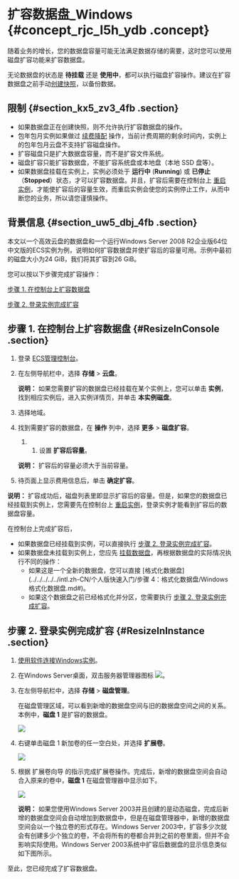 # 扩容数据盘\_Windows {#concept_rjc_l5h_ydb .concept}

随着业务的增长，您的数据盘容量可能无法满足数据存储的需要，这时您可以使用磁盘扩容功能来扩容数据盘。

无论数据盘的状态是 **待挂载** 还是 **使用中**，都可以执行磁盘扩容操作。建议在扩容数据盘之前手动[创建快照](intl.zh-CN/用户指南/快照/创建快照.md#)，以备份数据。

## 限制 {#section_kx5_zv3_4fb .section}

-   如果数据盘正在创建快照，则不允许执行扩容数据盘的操作。
-   包年包月实例如果做过 [续费降配](../../../../../intl.zh-CN/产品定价/续费实例/续费降配.md#) 操作，当前计费周期的剩余时间内，实例上的包年包月云盘不支持扩容磁盘操作。
-   扩容磁盘只是扩大数据盘容量，而不是扩容文件系统。
-   磁盘扩容只能扩容数据盘，不能扩容系统盘或本地盘（本地 SSD 盘等）。
-   如果数据盘挂载在实例上，实例必须处于 **运行中** \(**Running**\) 或 **已停止**（**Stopped**）状态，才可以扩容数据盘。并且，扩容后需要在控制台上 [重启实例](intl.zh-CN/用户指南/实例/重启实例.md#)，才能使扩容后的容量生效，而重启实例会使您的实例停止工作，从而中断您的业务，所以请您谨慎操作。

## 背景信息 {#section_uw5_dbj_4fb .section}

本文以一个高效云盘的数据盘和一个运行Windows Server 2008 R2企业版64位中文版的ECS实例为例，说明如何扩容数据盘并使扩容后的容量可用。示例中最初的磁盘大小为24 GiB，我们将其扩容到26 GiB。

您可以按以下步骤完成扩容操作：

[步骤 1. 在控制台上扩容数据盘](#)

[步骤 2. 登录实例完成扩容](#)

## 步骤 1. 在控制台上扩容数据盘 {#ResizeInConsole .section}

1.  登录 [ECS管理控制台](https://ecs.console.aliyun.com/#/home)。
2.  在左侧导航栏中，选择 **存储** \> **云盘**。

    **说明：** 如果您需要扩容的数据盘已经挂载在某个实例上，您可以单击 **实例**，找到相应实例后，进入实例详情页，并单击 **本实例磁盘**。

3.  选择地域。
4.  找到需要扩容的数据盘，在 **操作** 列中，选择 **更多** \> **磁盘扩容**。
    1.  1.  设置 **扩容后容量**。

    **说明：** 扩容后的容量必须大于当前容量。

5.  待页面上显示费用信息后，单击 **确定扩容**。

**说明：** 扩容成功后，磁盘列表里即显示扩容后的容量。但是，如果您的数据盘已经挂载到实例上，您需要先在控制台上 [重启实例](intl.zh-CN/用户指南/实例/重启实例.md#)，登录实例才能看到扩容后的数据盘容量。

在控制台上完成扩容后，

-   如果数据盘已经挂载到实例，可以直接执行 [步骤 2. 登录实例完成扩容](#)。
-   如果数据盘未挂载到实例上，您应先 [挂载数据盘](intl.zh-CN/用户指南/云盘/挂载云盘.md#)，再根据数据盘的实际情况执行不同的操作：
    -   如果这是一个全新的数据盘，您可以直接 [格式化数据盘](../../../../../intl.zh-CN/个人版快速入门/步骤 4：格式化数据盘/Windows 格式化数据盘.md#)。
    -   如果这个数据盘之前已经格式化并分区，您需要执行 [步骤 2. 登录实例完成扩容](#)。

## 步骤 2. 登录实例完成扩容 {#ResizeInInstance .section}

1.  [使用软件连接Windows实例](intl.zh-CN/用户指南/连接实例/使用软件连接Windows实例.md#)。
2.  在Windows Server桌面，双击服务器管理器图标 ![](http://static-aliyun-doc.oss-cn-hangzhou.aliyuncs.com/assets/img/9678/15490061605356_zh-CN.png)。
3.  在左侧导航栏中，选择 **存储** \> **磁盘管理**。

    在磁盘管理区域，可以看到新增的数据盘空间与旧的数据盘空间之间的关系。本例中，**磁盘 1** 是扩容的数据盘。

    ![](http://static-aliyun-doc.oss-cn-hangzhou.aliyuncs.com/assets/img/9678/154900616037961_zh-CN.png)

4.  右键单击磁盘 1 新加卷的任一空白处，并选择 **扩展卷**。

    ![](http://static-aliyun-doc.oss-cn-hangzhou.aliyuncs.com/assets/img/9678/154900616037962_zh-CN.png)

5.  根据 扩展卷向导 的指示完成扩展卷操作。完成后，新增的数据盘空间会自动合入原来的卷中，**磁盘 1** 在磁盘管理器中显示如下。

    ![](http://static-aliyun-doc.oss-cn-hangzhou.aliyuncs.com/assets/img/9678/154900616037963_zh-CN.png)

    **说明：** 如果您使用Windows Server 2003并且创建的是动态磁盘，完成后新增的数据盘空间会自动增加到数据盘中，但是在磁盘管理器中，新增的数据盘空间会以一个独立卷的形式存在。Windows Server 2003中，扩容多少次就会有创建多少个独立的卷，不会将所有的卷都合并到之前的卷里面，但并不会影响实际使用。Windows Server 2003系统中扩容后数据盘的显示信息类似如下图所示。


至此，您已经完成了扩容数据盘。

